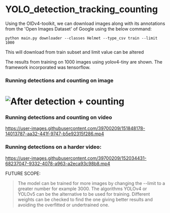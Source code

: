 # YOLO_detection_tracking_counting




Using the OIDv4-toolkit, we can download images along with its annotations from the 'Open Images Dataset' of Google using the below command:

`python main.py downloader --classes Helmet --type_csv train --limit 1000`


This will download from train subset and limit value can be altered


The results from training on 1000 images using yolov4-tiny are shown. The framework incorporated was tensorflow.

### Running detections and counting on image
# ![After detection + counting](https://user-images.githubusercontent.com/39700209/151843359-7d8eab1f-c570-4a5d-8e2b-cc1c46600429.png)















### Running detections and counting on video
https://user-images.githubusercontent.com/39700209/151848178-14013787-aa32-441f-9747-b5e92315f286.mp4

















### Running detections on a harder video:
https://user-images.githubusercontent.com/39700209/152034431-68237047-9332-4078-a963-a2eca93c98b8.mp4










FUTURE SCOPE:
>The model can be trained for more images by changing the --limit to a greater number for example 3000.
>The algorithms YOLOv4 or YOLOv5 can be the alternative to be used for training.
>Different weights can be checked to find the one giving better results and avoiding the overfitted or undertrained one.


